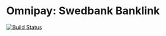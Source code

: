 # Omnipay: Swedbank Banklink

[![Build Status](https://travis-ci.org/arbory/omnipay-swedbank-banklink.svg?branch=master)](https://travis-ci.org/arbory/omnipay-swedbank-banklink)
